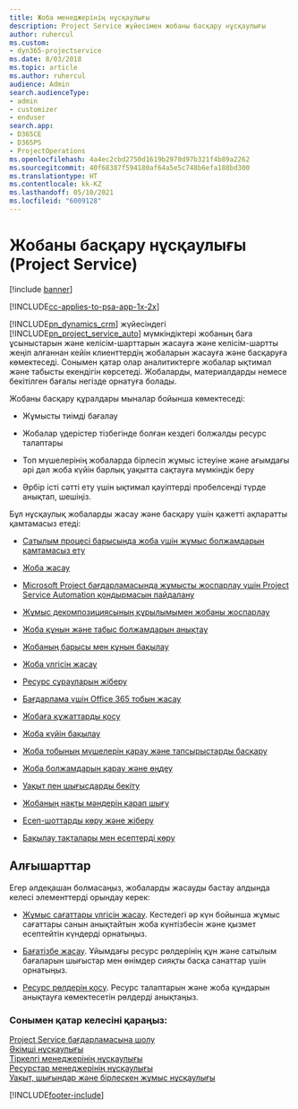 ```yaml
---
title: Жоба менеджерінің нұсқаулығы
description: Project Service жүйесімен жобаны басқару нұсқаулығы
author: ruhercul
ms.custom:
- dyn365-projectservice
ms.date: 8/03/2018
ms.topic: article
ms.author: ruhercul
audience: Admin
search.audienceType:
- admin
- customizer
- enduser
search.app:
- D365CE
- D365PS
- ProjectOperations
ms.openlocfilehash: 4a4ec2cbd2750d1619b2970d97b321f4b89a2262
ms.sourcegitcommit: 40f68387f594180af64a5e5c748b6efa188bd300
ms.translationtype: HT
ms.contentlocale: kk-KZ
ms.lasthandoff: 05/10/2021
ms.locfileid: "6009128"
---
```

# <a name="project-manager-guide-project-service"></a>Жобаны басқару нұсқаулығы (Project Service)

[!include [banner](../includes/psa-now-project-operations.md)]

[!INCLUDE[cc-applies-to-psa-app-1x-2x](../includes/cc-applies-to-psa-app-1x-2x.md)]

[!INCLUDE[pn_dynamics_crm](../includes/pn-dynamics-crm.md)] жүйесіндегі [!INCLUDE[pn_project_service_auto](../includes/pn-project-service-auto.md)] мүмкіндіктері жобаның баға ұсыныстарын және келісім-шарттарын жасауға және келісім-шартты жеңіп алғаннан кейін клиенттердің жобаларын жасауға және басқаруға көмектеседі. Сонымен қатар олар аналитиктерге жобалар ықтимал және табысты екендігін көрсетеді. Жобаларды, материалдарды немесе бекітілген бағалы негізде орнатуға болады.  
  
 Жобаны басқару құралдары мыналар бойынша көмектеседі:  
  
-   Жұмысты тиімді бағалау  
  
-   Жобалар үдерістер тізбегінде болған кездегі болжалды ресурс талаптары  
  
-   Топ мүшелерінің жобаларда бірлесіп жұмыс істеуіне және ағымдағы әрі дәл жоба күйін барлық уақытта сақтауға мүмкіндік беру  
  
-   Әрбір істі сәтті ету үшін ықтимал қауіптерді пробелсенді түрде анықтап, шешіңіз.  
  
Бұл нұсқаулық жобаларды жасау және басқару үшін қажетті ақпаратты қамтамасыз етеді:  
  
-   [Сатылым процесі барысында жоба үшін жұмыс болжамдарын қамтамасыз ету](../psa/provide-estimates-project-during-sales-process.md)  
  
-   [Жоба жасау](../psa/create-project.md)  
  
-   [Microsoft Project бағдарламасында жұмысты жоспарлау үшін Project Service Automation қондырмасын пайдалану](../psa/add-plan-work-microsoft-project.md)  
  
-   [Жұмыс декомпозициясының құрылымымен жобаны жоспарлау](../psa/schedule-project-work-breakdown-structure.md)  
  
-   [Жоба құнын және табыс болжамдарын анықтау](../psa/determine-project-cost-revenue-estimates.md)  
  
-   [Жобаның барысы мен құнын бақылау](../psa/track-project-progress-cost.md)  
  
-   [Жоба үлгісін жасау](../psa/create-project-template.md)  
  
-   [Ресурс сұрауларын жіберу](../psa/submit-resource-requests.md)  
  
-   [Бағдарлама үшін Office 365 тобын жасау](../psa/create-office-365-group-project.md)  
  
-   [Жобаға құжаттарды қосу](../psa/add-documents-project.md)  
  
-   [Жоба күйін бақылау](../psa/track-project-status.md)  
  
-   [Жоба тобының мүшелерін қарау және тапсырыстарды басқару](../psa/view-project-team-members-manage-bookings.md)  
  
-   [Жоба болжамдарын қарау және өңдеу](../psa/view-edit-project-estimates.md)  
  
-   [Уақыт пен шығысдарды бекіту](../psa/approve-time-expenses.md)  
  
-   [Жобаның нақты мәндерін қарап шығу](../psa/review-project-actuals.md)  
  
-   [Есеп-шоттарды көру және жіберу](../psa/view-send-invoices.md)  
  
-   [Бақылау тақталары мен есептерді көру](../psa/view-dashboards-reports.md)  
  
## <a name="prerequisites"></a>Алғышарттар  
 Егер әлдеқашан болмасаңыз, жобаларды жасауды бастау алдында келесі элементтерді орындау керек:  
  
-   [Жұмыс сағаттары үлгісін жасау](../psa/create-work-hours-template.md). Кестедегі әр күн бойынша жұмыс сағаттары санын анықтайтын жоба күнтізбесін және қызмет есептейтін күндерді орнатыңыз.  
  
-   [Бағатізбе жасау](../psa/create-price-list.md). Ұйымдағы ресурс рөлдерінің құн және сатылым бағаларын шығыстар мен өнімдер сияқты басқа санаттар үшін орнатыңыз.  
  
-   [Ресурс рөлдерін қосу](../psa/add-resource-roles.md). Ресурс талаптарын және жоба құндарын анықтауға көмектесетін рөлдерді анықтаңыз.  
  
### <a name="see-also"></a>Сонымен қатар келесіні қараңыз:  
 [Project Service бағдарламасына шолу](../psa/overview.md)   
 [Әкімші нұсқаулығы](../psa/admin-guide.md)   
 [Тіркелгі менеджерінің нұсқаулығы](../psa/account-manager-guide.md)   
 [Ресурстар менеджерінің нұсқаулығы](../psa/resource-manager-guide.md)   
 [Уақыт, шығындар және бірлескен жұмыс нұсқаулығы](../psa/time-expense-collaboration-guide.md)



[!INCLUDE[footer-include](../includes/footer-banner.md)]